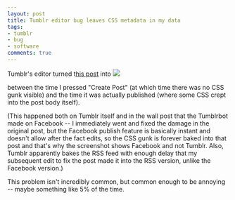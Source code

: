 ```yaml
---
layout: post
title: Tumblr editor bug leaves CSS metadata in my data
tags:
- tumblr
- bug
- software
comments: true
---
```

Tumblr's editor turned t[his post](http://blog.metamatt.com/blog/2011/04/11/this-is-why-you-need-a-groklaw/) into [![](http://farm6.static.flickr.com/5263/5621005740_174256464b.jpg)](http://www.flickr.com/photos/metamatt/5621005740/in/photostream/)

between the time I pressed "Create Post" (at which time there was no CSS gunk
visible) and the time it was actually published (where some CSS crept into the
post body itself).

(This happened both on Tumblr itself and in the wall post that the Tumblrbot
made on Facebook -- I immediately went and fixed the damage in the original
post, but the Facebook publish feature is basically instant and doesn't allow
after the fact edits, so the CSS gunk is forever baked into that post and
that's why the screenshot shows Facebook and not Tumblr. Also, Tumblr
apparently bakes the RSS feed with enough delay that my subsequent edit to fix
the post made it into the RSS version, unlike the Facebook version.)

This problem isn't incredibly common, but common enough to be annoying --
maybe something like 5% of the time.

